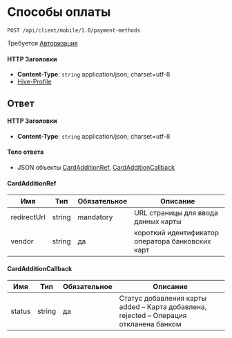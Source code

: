 # Способы оплаты

`POST /api/client/mobile/1.0/payment-methods`

Требуется [Авторизация](hmac.md)
#### HTTP Заголовки
* **Content-Type**: `string` application/json; charset=utf-8
* [Hive-Profile](http_headers.md)

## Ответ

#### HTTP Заголовки
* **Content-Type**: `string` application/json; charset=utf-8

#### Тело ответа
* JSON объекты [CardAdditionRef](#CardAdditionRef-fields), [CardAdditionCallback](#CardAdditionCallback-fields)

<a name="CardAdditionRef-fields"></a>
#### CardAdditionRef
Имя | Тип | Обязательное | Описание
--- | --- | --- | ---
redirectUrl | string | mandatory | URL страницы для ввода данных карты
vendor | string | да | короткий идентификатор оператора банковских карт

<a name="CardAdditionCallback-fields"></a>
#### CardAdditionCallback
Имя | Тип | Обязательное | Описание
--- | --- | --- | ---
status | string | да | Статус добавления карты added – Карта добавлена, rejected – Операция откланена банком
